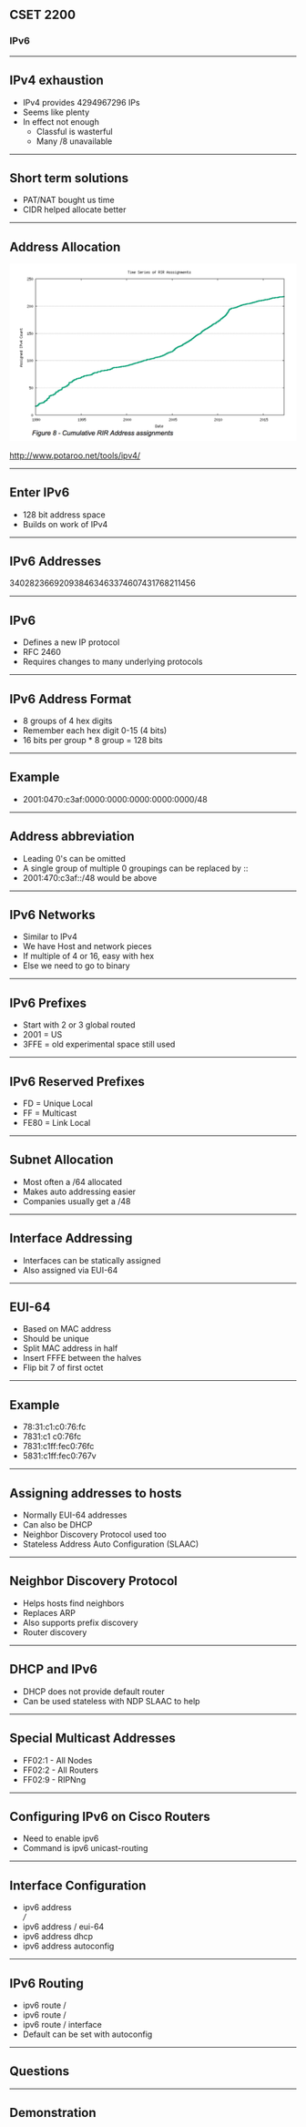 ## CSET 2200

### IPv6

---

## IPv4 exhaustion

- IPv4 provides 4294967296 IPs
- Seems like plenty
- In effect not enough
    - Classful is wasterful
    - Many /8 unavailable

---

## Short term solutions

- PAT/NAT bought us time
- CIDR helped allocate better

---

## Address Allocation

![Address Allocation](AddressAllocation.png)

http://www.potaroo.net/tools/ipv4/

---

## Enter IPv6

- 128 bit address space
- Builds on work of IPv4

---

## IPv6 Addresses

340282366920938463463374607431768211456

---

## IPv6

- Defines a new IP protocol
- RFC 2460
- Requires changes to many underlying protocols

---

## IPv6 Address Format

- 8 groups of 4 hex digits
- Remember each hex digit 0-15 (4 bits)
- 16 bits per group * 8 group = 128 bits

---

## Example

- 2001:0470:c3af:0000:0000:0000:0000:0000/48

---

## Address abbreviation

- Leading 0's can be omitted
- A single group of multiple 0 groupings can be replaced by ::
- 2001:470:c3af::/48 would be above

---

## IPv6 Networks

- Similar to IPv4
- We have Host and network pieces
- If multiple of 4 or 16, easy with hex
- Else we need to go to binary

---

## IPv6 Prefixes

- Start with 2 or 3 global routed
- 2001 = US
- 3FFE = old experimental space still used

---

## IPv6 Reserved Prefixes

- FD = Unique Local
- FF = Multicast
- FE80 = Link Local

---

## Subnet Allocation

- Most often a /64 allocated
- Makes auto addressing easier
- Companies usually get a /48

---

## Interface Addressing

- Interfaces can be statically assigned
- Also assigned via EUI-64

---

## EUI-64

- Based on MAC address
- Should be unique
- Split MAC address in half
- Insert FFFE between the halves
- Flip bit 7 of first octet

---

## Example

- 78:31:c1:c0:76:fc
- 7831:c1 c0:76fc
- 7831:c1ff:fec0:76fc
- 5831:c1ff:fec0:767v

---

## Assigning addresses to hosts

- Normally EUI-64 addresses
- Can also be DHCP
- Neighbor Discovery Protocol used too
- Stateless Address Auto Configuration (SLAAC)

---

## Neighbor Discovery Protocol

- Helps hosts find neighbors
- Replaces ARP
- Also supports prefix discovery
- Router discovery

---

## DHCP and IPv6

- DHCP does not provide default router
- Can be used stateless with NDP SLAAC to help

---

## Special Multicast Addresses

- FF02:1 - All Nodes
- FF02:2 - All Routers
- FF02:9 - RIPNng

---

## Configuring IPv6 on Cisco Routers

- Need to enable ipv6
- Command is ipv6 unicast-routing

---

## Interface Configuration

- ipv6 address <address>/<prefix length>
- ipv6 address <network>/<prefix length> eui-64
- ipv6 address dhcp
- ipv6 address autoconfig

---

## IPv6 Routing

- ipv6 route <prefix>/<prefix length> <interface>
- ipv6 route <prefix>/<prefix length> <address>
- ipv6 route <prefix>/<prefix length> interface <address>
- Default can be set with autoconfig

---

## Questions

---

## Demonstration


